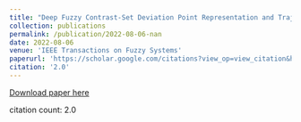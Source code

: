 ```yaml
---
title: "Deep Fuzzy Contrast-Set Deviation Point Representation and Trajectory Detection"
collection: publications
permalink: /publication/2022-08-06-nan
date: 2022-08-06
venue: 'IEEE Transactions on Fuzzy Systems'
paperurl: 'https://scholar.google.com/citations?view_op=view_citation&hl=en&user=CCckbEUAAAAJ&cstart=20&pagesize=80&citation_for_view=CCckbEUAAAAJ:nVrZBo8bIpAC'
citation: '2.0'
---
```

[Download paper here](https://scholar.google.com/citations?view_op=view_citation&hl=en&user=CCckbEUAAAAJ&cstart=20&pagesize=80&citation_for_view=CCckbEUAAAAJ:nVrZBo8bIpAC)

citation count: 2.0